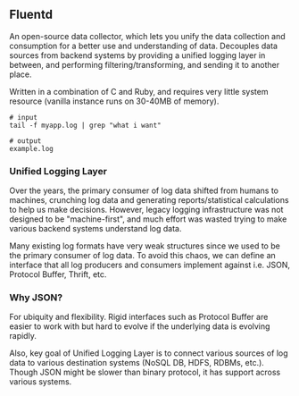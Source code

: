 ## Fluentd

An open-source data collector, which lets you unify the data collection and consumption for a better use and understanding of data. Decouples data sources from backend systems by providing a unified logging layer in between, and performing filtering/transforming, and sending it to another place.

Written in a combination of C and Ruby, and requires very little system resource (vanilla instance runs on 30-40MB of memory).

```
# input
tail -f myapp.log | grep "what i want"

# output
example.log
```

### Unified Logging Layer

Over the years, the primary consumer of log data shifted from humans to machines, crunching log data and generating reports/statistical calculations to help us make decisions. However, legacy logging infrastructure was not designed to be "machine-first", and much effort was wasted trying to make various backend systems understand log data.

Many existing log formats have very weak structures since we used to be the primary consumer of log data. To avoid this chaos, we can define an interface that all log producers and consumers implement against i.e. JSON, Protocol Buffer, Thrift, etc.

### Why JSON?

For ubiquity and flexibility. Rigid interfaces such as Protocol Buffer are easier to work with but hard to evolve if the underlying data is evolving rapidly.

Also, key goal of Unified Logging Layer is to connect various sources of log data to various destination systems (NoSQL DB, HDFS, RDBMs, etc.). Though JSON might be slower than binary protocol, it has support across various systems.
